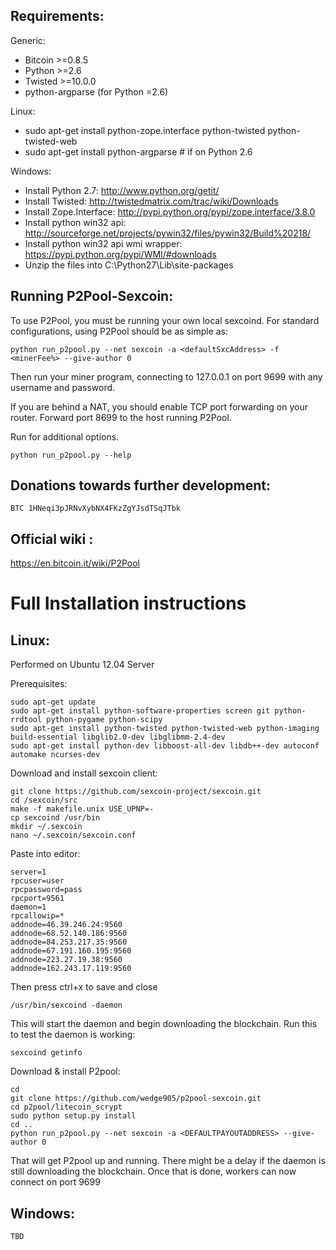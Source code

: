 Requirements:
-------------------------
Generic:
* Bitcoin >=0.8.5
* Python >=2.6
* Twisted >=10.0.0
* python-argparse (for Python =2.6)

Linux:
* sudo apt-get install python-zope.interface python-twisted python-twisted-web
* sudo apt-get install python-argparse # if on Python 2.6

Windows:
* Install Python 2.7: http://www.python.org/getit/
* Install Twisted: http://twistedmatrix.com/trac/wiki/Downloads
* Install Zope.Interface: http://pypi.python.org/pypi/zope.interface/3.8.0
* Install python win32 api: http://sourceforge.net/projects/pywin32/files/pywin32/Build%20218/
* Install python win32 api wmi wrapper: https://pypi.python.org/pypi/WMI/#downloads
* Unzip the files into C:\Python27\Lib\site-packages

Running P2Pool-Sexcoin:
-------------------------
To use P2Pool, you must be running your own local sexcoind. For standard
configurations, using P2Pool should be as simple as:

    python run_p2pool.py --net sexcoin -a <defaultSxcAddress> -f <minerFee%> --give-author 0

Then run your miner program, connecting to 127.0.0.1 on port 9699 with any
username and password.

If you are behind a NAT, you should enable TCP port forwarding on your
router. Forward port 8699 to the host running P2Pool.

Run for additional options.

    python run_p2pool.py --help

Donations towards further development:
-------------------------
    BTC 1HNeqi3pJRNvXybNX4FKzZgYJsdTSqJTbk

Official wiki :
-------------------------
https://en.bitcoin.it/wiki/P2Pool

Full Installation instructions
=========================
Linux:
-------------------------
Performed on Ubuntu 12.04 Server

Prerequisites:

    sudo apt-get update
    sudo apt-get install python-software-properties screen git python-rrdtool python-pygame python-scipy 
    sudo apt-get install python-twisted python-twisted-web python-imaging build-essential libglib2.0-dev libglibmm-2.4-dev 
    sudo apt-get install python-dev libboost-all-dev libdb++-dev autoconf automake ncurses-dev

Download and install sexcoin client:

    git clone https://github.com/sexcoin-project/sexcoin.git
    cd /sexcoin/src
    make -f makefile.unix USE_UPNP=-
    cp sexcoind /usr/bin
    mkdir ~/.sexcoin
    nano ~/.sexcoin/sexcoin.conf

Paste into editor:

    server=1
    rpcuser=user
    rpcpassword=pass
    rpcport=9561
    daemon=1
    rpcallowip=*
    addnode=46.39.246.24:9560
    addnode=68.52.140.186:9560
    addnode=84.253.217.35:9560
    addnode=67.191.160.195:9560
    addnode=223.27.19.38:9560
    addnode=162.243.17.119:9560

Then press ctrl+x to save and close

    /usr/bin/sexcoind -daemon

This will start the daemon and begin downloading the blockchain.
Run this to test the daemon is working:

    sexcoind getinfo

Download & install P2pool:

    cd 
    git clone https://github.com/wedge905/p2pool-sexcoin.git
    cd p2pool/litecoin_scrypt
    sudo python setup.py install
    cd ..
    python run_p2pool.py --net sexcoin -a <DEFAULTPAYOUTADDRESS> --give-author 0

That will get P2pool up and running.  There might be a delay if the daemon is still downloading the blockchain.  Once that is done, workers can now connect on port 9699


Windows:
-------------------------    
    TBD